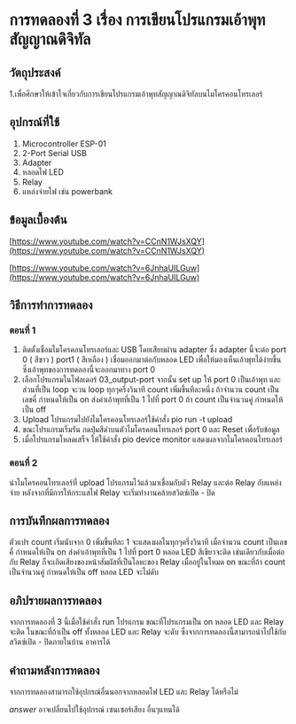 # การทดลองที่ 3 เรื่อง การเขียนโปรแกรมเอ้าพุทสัญญาณดิจิทัล

## วัตถุประสงค์
1.เพื่อศึกษาให้เข้าใจเกี่ยวกับการเขียนโปรแกรมเอ้าพุทสัญญาณดิจิทัลบนไมโครคอนโทรเลอร์


## อุปกรณ์ที่ใช้
1. Microcontroller ESP-01
2. 2-Port Serial USB 
3. Adapter
4. หลอดไฟ LED
5. Relay
6. แหล่งจ่ายไฟ เช่น powerbank


## ข้อมูลเบื้องต้น

[https://www.youtube.com/watch?v=CCnN1WJsXQY](https://www.youtube.com/watch?v=CCnN1WJsXQY)

[https://www.youtube.com/watch?v=6JnhaUILGuw](https://www.youtube.com/watch?v=6JnhaUILGuw)

## วิธีการทำการทดลอง
### ตอนที่ 1
1. ติดตั้งเชื่อมไมโครคอนโทรเลอร์และ USB โดยเสียบผ่าน adapter ซึ่ง adapter นี้จะต่อ port 0 ( สีขาว ) port1 ( สีเหลือง ) เชื่อมออกมาต่อกับหลอด LED เพื่อให้มองเห็นเอ้าพุทได้ง่ายขึ้น ซึ่งเอ้าพุทของการทดลองนี้จะออกมาทาง port 0  
2. เลือกโปรแกรมในโฟลเดอร์ 03_output-port จากนั้น set up ให้ port 0 เป็นเอ้าพุท และส่วนที่เป็น loop จะวน loop ทุกๆครึ่งวินาที count เพิ่มขึ้นทีละหนึ่ง ถ้าจำนวน count เป็นเลขคี่ กำหนดให้เป็น on ส่งค่าเอ้าพุทที่เป็น 1 ไปที่ port 0
ถ้า count เป็นจำนวนคู่ กำหนดให้เป็น off
6. Upload โปรแกรมไปยังไมโครคอนโทรเลอร์ใช้คำสั่ง pio run -t upload
7. ขณะโปรแกรมเริ่มรัน กดปุ่มสีดำบนตัวไมโครคอนโทรเลอร์ port 0 และ Reset เพื่อรับข้อมูล
8. เมื่อโปรแกรมโหลดเสร็จ ให้ใช้คำสั่ง pio device monitor แสดงผลจากไมโครคอนโทรเลอร์
### ตอนที่ 2
นำไมโครคอนโทรเลอร์ที่ upload โปรแกรมไว้แล้วมาเชื่อมกับตัว Relay และต่อ Relay กับแหล่งจ่าย หลังจากที่มีการให้กระแสไฟ Relay จะเริ่มทำงานคล้ายสวิตซ์เปิด - ปิด

## การบันทึกผลการทดลอง
ตัวแปร count เริ่มนับจาก 0 เพิ่มขึ้นทีละ 1 จะแสดงผลในทุกๆครึ่งวินาที เมื่อจำนวน count เป็นเลขคี่ กำหนดให้เป็น on ส่งค่าเอ้าพุทที่เป็น 1 ไปที่ port 0 หลอด LED สีเขียวจะติด เช่นเดียวกับเมื่อต่อกับ Relay ก็จะเกิดเสียงของหน้าสัมผัสที่เป็นโลหะของ Relay เมื่ออยู่ในโหมด on ขณะที่ถ้า count เป็นจำนวนคู่ กำหนดให้เป็น off หลอด LED จะไม่ดับ

## อภิปรายผลการทดลอง
จากการทดลองที่ 3 นี้เมื่อใช้คำสั่ง run โปรแกรม ขณะที่โปรแกรมเป็น on หลอด LED และ Relay จะติด ในขณะที่ถ้าเป็น off ทั้งหลอด LED และ Relay จะดับ ซึ่งจากการทดลองนี้สามารถนำไปใช้กับสวิตซ์เปิด - ปิดภายในบ้าน อาคารได้


## คำถามหลังการทดลอง
จากการทดลองสามารถใช้อุปกรณ์อื่นนอกจากหลอดไฟ LED และ Relay ได้หรือไม่

*answer* อาจเปลี่ยนไปใช้อุปกรณ์ เซนเซอร์เสียง อื่นๆแทนได้



